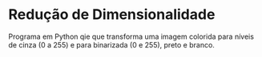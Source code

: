 # Redução de Dimensionalidade

Programa em Python qie que transforma uma imagem colorida para níveis de cinza (0 a 255) e para binarizada (0 e 255), preto e branco.  
